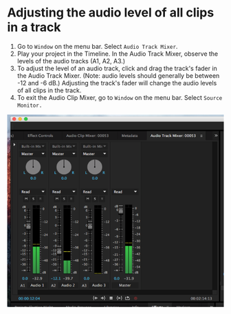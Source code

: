 # Adjusting the audio level of all clips in a track

1. Go to `Window` on the menu bar. Select `Audio Track Mixer`.
2. Play your project in the Timeline. In the Audio Track Mixer, observe the levels of the audio tracks \(A1, A2, A3.\)
3. To adjust the level of an audio track, click and drag the track's fader in the Audio Track Mixer. \(Note: audio levels should generally be between -12 and -6 dB.\) Adjusting the track's fader will change the audio levels of all clips in the track.
4. To exit the Audio Clip Mixer, go to `Window` on the menu bar. Select `Source Monitor.`

![](/assets/audio-track-mixer.png)

